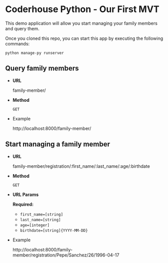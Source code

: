 # Coderhouse Python - Our First MVT

This demo application will allow you start managing your family members and query them.

Once you cloned this repo, you can start this app by executing the following commands:

```shell
python manage-py runserver 
```

## Query family members

- **URL**

  family-member/


- **Method**

  `GET`


- Example

    http://localhost:8000/family-member/

## Start managing a family member

- **URL**

  family-member/registration/:first_name/:last_name/:age/:birthdate


- **Method**

  `GET`


-  **URL Params**

   **Required:**

    - `first_name=[string]`
    - `last_name=[string]`
    - `age=[integer]`
    - `birthdate=[string]{YYYY-MM-DD}`


- Example

    http://localhost:8000/family-member/registration/Pepe/Sanchez/26/1996-04-17
